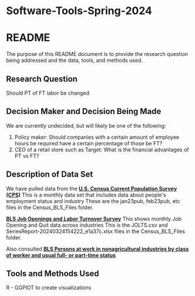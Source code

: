 # Software-Tools-Spring-2024
# README
The purpose of this README document is to provide the research question being addressed and the data, tools, and methods used. 

## Research Question
Should PT of FT labor be changed

## Decision Maker and Decision Being Made
We are currently undecided, but will likely be one of the following:
1. Policy maker: Should companies with a certain amount of employee hours be required have a certain percentage of those be FT?
2. CEO of a retail store such as Target: What is the financial advantages of PT vs FT?

## Description of Data Set 

We have pulled data from the [**U.S. Census Current Population Survey (CPS)**](https://www.census.gov/data/datasets/time-series/demo/cps/cps-basic.2023.html#list-tab-1979780401)
This is a monthly data set that includes data about people's employment status and industry
These are the jan23pub, feb23pub, etc files in the Census_BLS_Files folder.

[**BLS Job Openings and Labor Turnover Survey**](https://www.bls.gov/jlt/data.htm)
This shows monthly Job Opening and Quit data across industries
This is the JOLTS.csv and SeriesReport-20240324154222_e1a37c.xlsx files in the Census_BLS_Files folder.

Also consulted [**BLS Persons at work in nonagricultural industries by class of worker and usual full- or part-time status**](https://www.bls.gov/cps/cpsaat21.htm)

## Tools and Methods Used
R - GGPlOT to create visualizations
